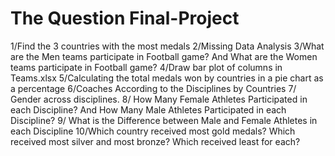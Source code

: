 # The Question Final-Project
1/Find the 3 countries with the most medals
2/Missing Data Analysis
3/What are the Men teams participate in Football game? And What are the Women teams participate in Football game?
4/Draw bar plot of columns in Teams.xlsx
5/Calculating the total medals won by countries in a pie chart as a percentage
6/Coaches According to the Disciplines by Countries
7/ Gender across disciplines.
8/ How Many Female Athletes Participated in each Discipline? And How Many Male Athletes Participated in each Discipline?
9/ What is the Difference between Male and Female Athletes in each Discipline
10/Which country received most gold medals? Which received most silver and most bronze? Which received least for each?
